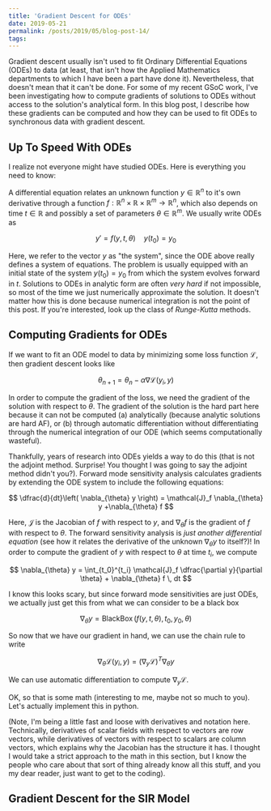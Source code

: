 ```yaml
---
title: 'Gradient Descent for ODEs'
date: 2019-05-21
permalink: /posts/2019/05/blog-post-14/
tags:
---
```



Gradient descent usually isn't used to fit Ordinary Differential Equations (ODEs) to data (at least, that isn't how the Applied Mathematics departments to which I have been a part have done it).  Nevertheless, that doesn't mean that it can't be done.  For some of my recent GSoC work, I've been investigating how to compute gradients of solutions to ODEs without access to the solution's analytical form.  In this blog post, I describe how these gradients can be computed and how they can be used to fit ODEs to synchronous data with gradient descent.

## Up To Speed With ODEs

I realize not everyone might have studied ODEs.  Here is everything you need to know:

A differential equation relates an unknown function $y \in \mathbb{R}^n$ to it's own derivative through a function $f: \mathbb{R}^n \times \mathbb{R} \times \mathbb{R}^m \rightarrow  \mathbb{R}^n$, which also depends on time $t \in \mathbb{R}$ and possibly a set of parameters $\theta \in \mathbb{R}^m$.  We usually write ODEs as

$$y' = f(y,t,\theta) \quad y(t_0) = y_0$$

Here, we refer to the vector $y$ as "the system", since the ODE above really defines a system of equations.  The problem is usually equipped with an initial state of the system $y(t_0) = y_0$ from which the system evolves forward in $t$.  Solutions to ODEs in analytic form are often *very hard* if not impossible, so most of the time we just numerically approximate the solution.  It doesn't matter how this is done because numerical integration is not the point of this post.  If you're interested, look up the class of *Runge-Kutta* methods.

## Computing Gradients for ODEs

If we want to fit an ODE model to data by minimizing some loss function $\mathcal{L}$, then gradient descent looks like

$$ \theta_{n+1} = \theta_n - \alpha \nabla \mathcal{L}(y_i,y) $$

In order to compute the gradient of the loss, we need the gradient of the solution with respect to $\theta$.  The gradient of the solution is the hard part here because it can not be computed (a) analytically (because analytic solutions are hard AF), or (b) through automatic differentiation without differentiating through the numerical integration of our ODE (which seems computationally wasteful).

Thankfully, years of research into ODEs yields a way to do this (that is not the adjoint method.  Surprise!  You thought I was going to say the adjoint method didn't you?).  Forward mode sensitivity analysis calculates gradients by extending the ODE system to include the following equations:

$$ \dfrac{d}{dt}\left( \nabla_{\theta} y \right) = \mathcal{J}_f \nabla_{\theta} y +\nabla_{\theta} f $$

Here, $\mathcal{J}$ is the Jacobian of $f$ with respect to $y$, and $\nabla_{\theta} f$ is the gradient of $f$ with respect to $\theta$.  The forward sensitivity analysis is *just another differential equation* (see how it relates the derivative of the unknown $\nabla_{\theta} y$ to itself?)!  In order to compute the gradient of $y$ with respect to $\theta$ at time $t_i$, we compute

$$ \nabla_{\theta} y = \int_{t_0}^{t_i} \mathcal{J}_f \dfrac{\partial y}{\partial \theta} + \nabla_{\theta} f \, dt $$

I know this looks scary, but since forward mode sensitivities are just ODEs, we actually just get this from what we can consider to be a black box

$$\nabla_{\theta} y = \operatorname{BlackBox}(f(y,t,\theta), t_0, y_0, \theta)$$

So now that we have our gradient in hand, we can use the chain rule to write

$$\nabla_{\theta} \mathcal{L}(y_i,y) = (\nabla_{y} \mathcal{L})^T \nabla_{\theta} y $$

We can use automatic differentiation to compute $\nabla_{y} \mathcal{L}$.

OK, so that is some math (interesting to me, maybe not so much to you).  Let's actually implement this in python.

(Note, I'm being a little fast and loose with derivatives and notation here. Technically, derivatives of scalar fields with respect to vectors are row vectors, while derivatives of vectors with respect to scalars are column vectors, which explains why the Jacobian has the structure it has. I thought I would take a strict approach to the math in this section, but I know the people who care about that sort of thing already know all this stuff, and you my dear reader, just want to get to the coding).

## Gradient Descent for the SIR Model
